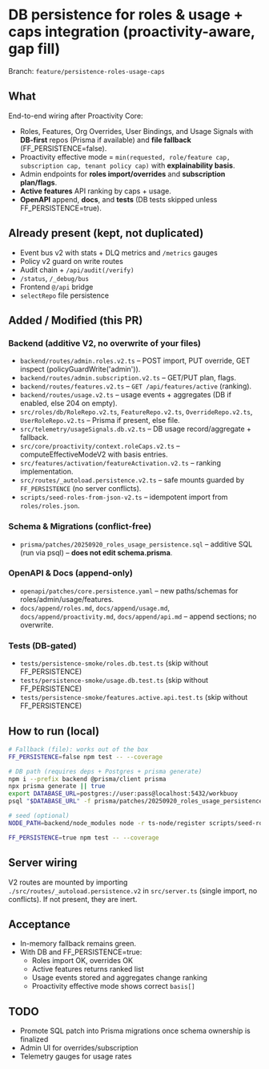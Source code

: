 # DB persistence for roles & usage + caps integration (proactivity-aware, gap fill)

Branch: `feature/persistence-roles-usage-caps`

## What
End-to-end wiring after Proactivity Core:
- Roles, Features, Org Overrides, User Bindings, and Usage Signals with **DB-first** repos (Prisma if available) and **file fallback** (FF_PERSISTENCE=false).
- Proactivity effective mode = `min(requested, role/feature cap, subscription cap, tenant policy cap)` with **explainability basis**.
- Admin endpoints for **roles import/overrides** and **subscription plan/flags**.
- **Active features** API ranking by caps + usage.
- **OpenAPI** append, **docs**, and **tests** (DB tests skipped unless FF_PERSISTENCE=true).

## Already present (kept, not duplicated)
- Event bus v2 with stats + DLQ metrics and `/metrics` gauges
- Policy v2 guard on write routes
- Audit chain + `/api/audit(/verify)`
- `/status`, `/_debug/bus`
- Frontend `@/api` bridge
- `selectRepo` file persistence

## Added / Modified (this PR)
### Backend (additive V2, no overwrite of your files)
- `backend/routes/admin.roles.v2.ts` – POST import, PUT override, GET inspect (policyGuardWrite('admin')).
- `backend/routes/admin.subscription.v2.ts` – GET/PUT plan, flags.
- `backend/routes/features.v2.ts` – `GET /api/features/active` (ranking).
- `backend/routes/usage.v2.ts` – usage events + aggregates (DB if enabled, else 204 on empty).
- `src/roles/db/RoleRepo.v2.ts`, `FeatureRepo.v2.ts`, `OverrideRepo.v2.ts`, `UserRoleRepo.v2.ts` – Prisma if present, else file.
- `src/telemetry/usageSignals.db.v2.ts` – DB usage record/aggregate + fallback.
- `src/core/proactivity/context.roleCaps.v2.ts` – computeEffectiveModeV2 with basis entries.
- `src/features/activation/featureActivation.v2.ts` – ranking implementation.
- `src/routes/_autoload.persistence.v2.ts` – safe mounts guarded by `FF_PERSISTENCE` (no server conflicts).
- `scripts/seed-roles-from-json-v2.ts` – idempotent import from `roles/roles.json`. 

### Schema & Migrations (conflict-free)
- `prisma/patches/20250920_roles_usage_persistence.sql` – additive SQL (run via psql) – **does not edit schema.prisma**.

### OpenAPI & Docs (append-only)
- `openapi/patches/core.persistence.yaml` – new paths/schemas for roles/admin/usage/features.
- `docs/append/roles.md`, `docs/append/usage.md`, `docs/append/proactivity.md`, `docs/append/api.md` – append sections; no overwrite.

### Tests (DB-gated)
- `tests/persistence-smoke/roles.db.test.ts` (skip without FF_PERSISTENCE)
- `tests/persistence-smoke/usage.db.test.ts` (skip without FF_PERSISTENCE)
- `tests/persistence-smoke/features.active.api.test.ts` (skip without FF_PERSISTENCE)

## How to run (local)
```bash
# Fallback (file): works out of the box
FF_PERSISTENCE=false npm test -- --coverage

# DB path (requires deps + Postgres + prisma generate)
npm i --prefix backend @prisma/client prisma
npx prisma generate || true
export DATABASE_URL=postgres://user:pass@localhost:5432/workbuoy
psql "$DATABASE_URL" -f prisma/patches/20250920_roles_usage_persistence.sql

# seed (optional)
NODE_PATH=backend/node_modules node -r ts-node/register scripts/seed-roles-from-json-v2.ts

FF_PERSISTENCE=true npm test -- --coverage
```

## Server wiring
V2 routes are mounted by importing `./src/routes/_autoload.persistence.v2` in `src/server.ts` (single import, no conflicts). If not present, they are inert.

## Acceptance
- In-memory fallback remains green.
- With DB and FF_PERSISTENCE=true:
  - Roles import OK, overrides OK
  - Active features returns ranked list
  - Usage events stored and aggregates change ranking
  - Proactivity effective mode shows correct `basis[]`

## TODO
- Promote SQL patch into Prisma migrations once schema ownership is finalized
- Admin UI for overrides/subscription
- Telemetry gauges for usage rates
